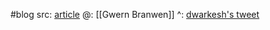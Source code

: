 #blog 
src: [article](https://gwern.net/backstop) 
@: [[Gwern Branwen]] 
^: [dwarkesh's tweet](https://twitter.com/dwarkesh_sp/status/1740803274440323133) 

